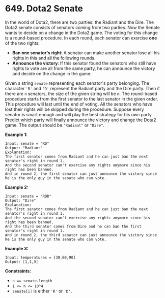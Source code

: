 # 649. Dota2 Senate
In the world of Dota2, there are two parties: the Radiant and the Dire. The Dota2 senate consists of senators coming from two parties. Now the Senate wants to decide on a change in the Dota2 game. The voting for this change is a round-based procedure. In each round, each senator can exercise **one** of the two rights:
- **Ban one senator's right**: A senator can make another senator lose all his rights in this and all the following rounds.
- **Announce the victory**: If this senator found the senators who still have rights to vote are all from the same party, he can announce the victory and decide on the change in the game.

Given a string `senate` representing each senator's party belonging. The character `'R'` and `'D'` represent the Radiant party and the Dire party. Then if there are `n` senators, the size of the given string will be `n`. The round-based procedure starts from the first senator to the last senator in the given order. This procedure will last until the end of voting. All the senators who have lost their rights will be skipped during the procedure. Suppose every senator is smart enough and will play the best strategy for his own party. Predict which party will finally announce the victory and change the Dota2 game. The output should be `"Radiant"` or `"Dire"`.

**Example 1:**
```
Input: senate = "RD"
Output: "Radiant"
Explanation: 
The first senator comes from Radiant and he can just ban the next senator's right in round 1. 
And the second senator can't exercise any rights anymore since his right has been banned. 
And in round 2, the first senator can just announce the victory since he is the only guy in the senate who can vote.
```

**Example 2:**
```
Input: senate = "RDD"
Output: "Dire"
Explanation: 
The first senator comes from Radiant and he can just ban the next senator's right in round 1. 
And the second senator can't exercise any rights anymore since his right has been banned. 
And the third senator comes from Dire and he can ban the first senator's right in round 1. 
And in round 2, the third senator can just announce the victory since he is the only guy in the senate who can vote.
```

**Example 3:**
```
Input: temperatures = [30,60,90]
Output: [1,1,0]
```

**Constraints:**
- `n == senate.length`
- `1 <= n <= 10^4`
- `senate[i]` is either `'R'` or `'D'`.
